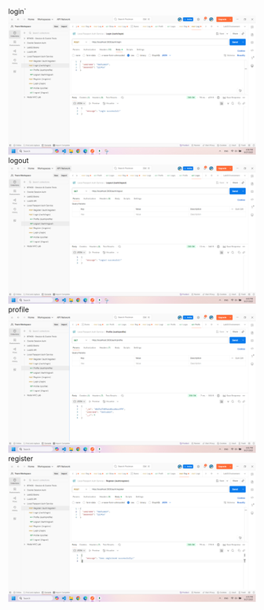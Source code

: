 login`  
![Logo](https://raw.githubusercontent.com/vandoanblack/local_passport_website/main/public/result/login.png)
logout
![Logo](https://raw.githubusercontent.com/vandoanblack/local_passport_website/main/public/result/logout.png)
profile
![Logo](https://raw.githubusercontent.com/vandoanblack/local_passport_website/main/public/result/profile.png)
register
![Logo](https://raw.githubusercontent.com/vandoanblack/local_passport_website/main/public/result/register.png)
